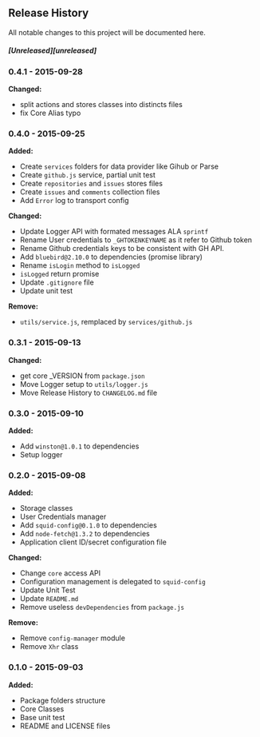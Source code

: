 ## Release History

All notable changes to this project will be documented here.

##### [Unreleased][unreleased]

### 0.4.1 - 2015-09-28

__Changed:__

* split actions and stores classes into distincts files
* fix Core Alias typo


### 0.4.0 - 2015-09-25

__Added:__

* Create `services` folders for data provider like Gihub or Parse
* Create `github.js` service, partial unit test
* Create `repositories` and `issues` stores files
* Create `issues` and `comments` collection files
* Add `Error` log to transport config


__Changed:__

* Update Logger API with formated messages ALA `sprintf`
* Rename User credentials to `_GHTOKENKEYNAME` as it refer to Github token
* Rename Github credentials keys to be consistent with GH API.
* Add `bluebird@2.10.0` to dependencies (promise library)
* Rename `isLogin` method to `isLogged`
* `isLogged` return promise
* Update `.gitignore` file
* Update unit test

__Remove:__

* `utils/service.js`, remplaced by `services/github.js`


### 0.3.1 - 2015-09-13

__Changed:__

* get core _VERSION from `package.json`
* Move Logger setup to `utils/logger.js`
* Move Release History to `CHANGELOG.md` file

### 0.3.0 - 2015-09-10

__Added:__

* Add `winston@1.0.1` to dependencies
* Setup logger

### 0.2.0 - 2015-09-08

__Added:__

* Storage classes
* User Credentials manager
* Add `squid-config@0.1.0` to dependencies
* Add `node-fetch@1.3.2` to dependencies
* Application client ID/secret configuration file

__Changed:__

* Change `core` access API
* Configuration management is delegated  to `squid-config`
* Update Unit Test
* Update `README.md`
* Remove useless `devDependencies` from `package.js`

__Remove:__

* Remove `config-manager` module
* Remove `Xhr` class

### 0.1.0 - 2015-09-03

__Added:__

* Package folders structure
* Core Classes
* Base unit test
* README and LICENSE files
